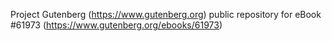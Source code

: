 Project Gutenberg (https://www.gutenberg.org) public repository for eBook #61973 (https://www.gutenberg.org/ebooks/61973)
